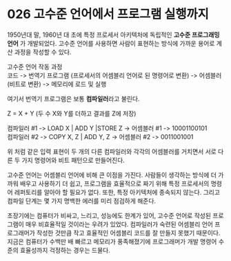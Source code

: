 # 026 고수준 언어에서 프로그램 실행까지

1950년대 말, 1960년 대 초에 특정 프로세서 아키텍처에 독립적인 **고수준 프로그래밍 언어** 가 개발되었다. 고수준 언어를 사용하면 사람이 표현하는 방식에 가까운 용어로 계산 과정을 작성할 수 있다. 

고수준 언어 작동 과정<br>
코드 -> 번역기 프로그램 (프로세서의 어셈블리 언어로 된 명령어로 변환) -> 어셈블러 (비트로 변환) -> 메모리에 로드 및 실행 

여기서 번역기 프로그램은 보통 **컴파일러**라고 불린다. 

Z = X + Y (두 수 X와 Y를 더하고 결과를 Z에 저장)

컴파일러 #1 -> LOAD X | ADD Y |STORE Z -> 어셈블러 #1 -> 10001100101<br>
컴파일러 #2 -> COPY X, Z | ADD Y, Z -> 어셈블러 #2 -> 0011001001

위 처럼 같은 입력 표현이 두 개의 다른 컴파일러와 각각의 어셈블러를 거치면서 서로 다른 두 가지 명령어와 비트 패턴으로 만들어진다.

고수준 언어는 어셈블리 언어에 비해 큰 이점을 가진다. 사람들이 생각하는 방식에 더 가까워 배우고 사용하기 더 쉽고, 프로그램을 효율적으로 짜기 위해 특정 프로세서의 명령어 레퍼토리를 알아야 할 필요가 없다. 또한, 특정 아키텍처에 종속되지 않는다. 
그리고 컴파일 단계는 몇 가지 명백한 에러를 미리 점검하게 해준다. 

초장기에는 컴퓨터가 비싸고, 느리고, 성능에도 한계가 있어, 고수준 언어로 작성된 프로그램이 매우 비효율적일 것이라는 우려가 있었다. 컴파일러가 숙련된 어셈블리 언어 프로그래머가 작성한 것만큼 작고 효율적인 어셈블리 코드를 잘 만들지 못했기 때문이다. 지금은 컴퓨터가 수백만 배 빠르고 메모리가 풍족해졌기에 프로그래머가 개발 명령어 수준의 효율성까지 걱정하는 경우는 드물다. 